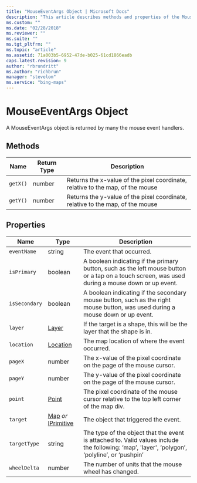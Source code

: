 ```yaml
---
title: "MouseEventArgs Object | Microsoft Docs"
description: "This article describes methods and properties of the MouseEventArg Object."
ms.custom: ""
ms.date: "02/28/2018"
ms.reviewer: ""
ms.suite: ""
ms.tgt_pltfrm: ""
ms.topic: "article"
ms.assetid: 71a003b5-6952-47de-b025-61cd1866eadb
caps.latest.revision: 9
author: "rbrundritt"
ms.author: "richbrun"
manager: "stevelom"
ms.service: "bing-maps"
---
```


# MouseEventArgs Object

A MouseEventArgs object is returned by many the mouse event handlers.

## Methods

| Name     | Return Type     | Description                                                                |
|----------|-----------------|--------------------------------------------------------------------------------|
| `getX()`   | number          | Returns the x-value of the pixel coordinate, relative to the map, of the mouse |
| `getY()`   | number          | Returns the y-value of the pixel coordinate, relative to the map, of the mouse |

## Properties

| Name      | Type     | Description |
|-----------|----------|-------------|
| `eventName` | string   | The event that occurred.    |
| `isPrimary` | boolean | A boolean indicating if the primary button, such as the left mouse button or a tap on a touch screen, was used during a mouse down or up event.
| `isSecondary` | boolean | A boolean indicating if the secondary mouse button, such as the right mouse button, was used during a mouse down or up event.
| `layer`     | [Layer](layer-class.md) | If the target is a shape, this will be the layer that the shape is in. |
| `location`  | [Location](location-class.md) | The map location of where the event occurred. |
| `pageX`     | number   | The x-value of the pixel coordinate on the page of the mouse cursor. |
| `pageY`     | number   | The y-value of the pixel coordinate on the page of the mouse cursor. |
| `point`     | [Point](point-class.md) | The pixel coordinate of the mouse cursor relative to the top left corner of the map div. |
| `target`    | [Map](map-class.md) _or_ [IPrimitive](iprimitive-class.md) | The object that triggered the event.                                                           |
| `targetType` | string | The type of the object that the event is attached to. Valid values include the following: ‘map’, 'layer', ‘polygon’, ‘polyline’, or ‘pushpin’ |
| `wheelDelta` | number | The number of units that the mouse wheel has changed. |
